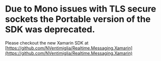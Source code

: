 # Due to Mono issues with TLS secure sockets the Portable version of the SDK was deprecated. 

Please checkout the new Xamarin SDK at [https://github.com/NVentimiglia/Realtime.Messaging.Xamarin](https://github.com/NVentimiglia/Realtime.Messaging.Xamarin)